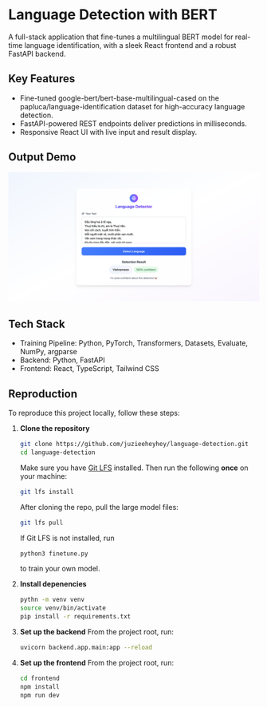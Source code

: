 # Language Detection with BERT

A full-stack application that fine-tunes a multilingual BERT model for real-time language identification, with a sleek React frontend and a robust FastAPI backend.

## Key Features
- Fine-tuned google-bert/bert-base-multilingual-cased on the papluca/language-identification dataset for high-accuracy language detection.
- FastAPI-powered REST endpoints deliver predictions in milliseconds.
- Responsive React UI with live input and result display.

## Output Demo
![Demo screenshot of detecting Vietnamese text input](./docs/demo.png)

## Tech Stack
- Training Pipeline: Python, PyTorch, Transformers, Datasets, Evaluate, NumPy, argparse
- Backend: Python, FastAPI 
- Frontend: React, TypeScript, Tailwind CSS


## Reproduction
To reproduce this project locally, follow these steps:

1. **Clone the repository**  
   ```bash
   git clone https://github.com/juzieeheyhey/language-detection.git
   cd language-detection
    ```
    Make sure you have [Git LFS](https://git-lfs.com/) installed. 
    Then run the following **once** on your machine:

    ```bash
    git lfs install
    ```
    After cloning the repo, pull the large model files:

    ```bash
    git lfs pull
    ```
    If Git LFS is not installed, run
    ```bash
    python3 finetune.py
    ```
    to train your own model.



2. **Install depenencies**
    ```bash
    pythn -m venv venv
    source venv/bin/activate   
    pip install -r requirements.txt
    ```

2. **Set up the backend**
    From the project root, run:
    ```bash
    uvicorn backend.app.main:app --reload
    ```

3. **Set up the frontend**
    From the project root, run:
    ```bash
    cd frontend
    npm install
    npm run dev
    ```

